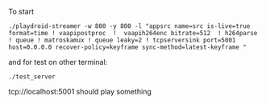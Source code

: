 To start
```
./playdroid-streamer -w 800 -y 800 -l "appsrc name=src is-live=true format=time ! vaapipostproc  !  vaapih264enc bitrate=512  ! h264parse ! queue ! matroskamux ! queue leaky=2 ! tcpserversink port=5001 host=0.0.0.0 recover-policy=keyframe sync-method=latest-keyframe "
```

and for test on other terminal:
```
./test_server
```

tcp://localhost:5001 should play something 

